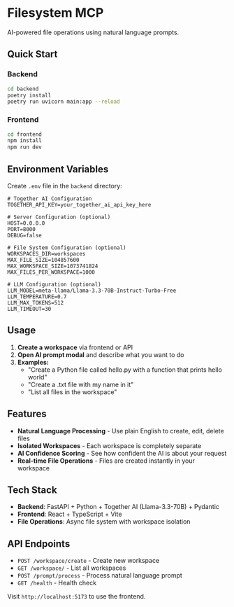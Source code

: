 # Filesystem MCP

AI-powered file operations using natural language prompts.

## Quick Start

### Backend
```bash
cd backend
poetry install
poetry run uvicorn main:app --reload  
```

### Frontend
```bash
cd frontend
npm install
npm run dev
```

## Environment Variables

Create `.env` file in the `backend` directory:

```env
# Together AI Configuration
TOGETHER_API_KEY=your_together_ai_api_key_here

# Server Configuration (optional)
HOST=0.0.0.0
PORT=8000
DEBUG=false

# File System Configuration (optional)
WORKSPACES_DIR=workspaces
MAX_FILE_SIZE=104857600
MAX_WORKSPACE_SIZE=1073741824
MAX_FILES_PER_WORKSPACE=1000

# LLM Configuration (optional)
LLM_MODEL=meta-llama/Llama-3.3-70B-Instruct-Turbo-Free
LLM_TEMPERATURE=0.7
LLM_MAX_TOKENS=512
LLM_TIMEOUT=30
```

## Usage

1. **Create a workspace** via frontend or API
2. **Open AI prompt modal** and describe what you want to do
3. **Examples:**
   - "Create a Python file called hello.py with a function that prints hello world"
   - "Create a .txt file with my name in it"
   - "List all files in the workspace"

## Features

-  **Natural Language Processing** - Use plain English to create, edit, delete files
-  **Isolated Workspaces** - Each workspace is completely separate
-  **AI Confidence Scoring** - See how confident the AI is about your request
-  **Real-time File Operations** - Files are created instantly in your workspace

## Tech Stack

- **Backend**: FastAPI + Python + Together AI (Llama-3.3-70B) + Pydantic
- **Frontend**: React + TypeScript + Vite
- **File Operations**: Async file system with workspace isolation

## API Endpoints

- `POST /workspace/create` - Create new workspace
- `GET /workspace/` - List all workspaces  
- `POST /prompt/process` - Process natural language prompt
- `GET /health` - Health check

Visit `http://localhost:5173` to use the frontend. 